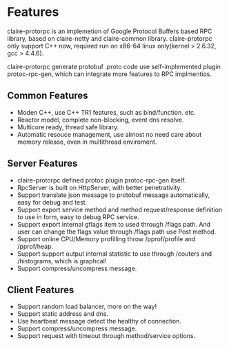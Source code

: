 # Features

claire-protorpc is an implemetion of Google Protocol Buffers based RPC library, based on claire-netty and claire-common library. claire-protorpc only support C++ now, required run on x86-64 linux only(kernel > 2.6.32, gcc > 4.4.6).

claire-protorpc generate protobuf .proto code use self-implemented plugin protoc-rpc-gen, which can integrate more features to RPC implmentios.

## Common Features ##

 - Moden C++, use C++ TR1 features, such as bind/function. etc.
 - Reactor model, complete non-blocking, event dns resolve.
 - Multicore ready, thread safe library.
 - Automatic resouce management, use almost no need care about memory release, even in multithread enviroment.

## Server Features ##

 -  claire-protorpc defined protoc plugin protoc-rpc-gen itself.
 -  RpcServer is built on HttpServer, with better penetrativity.
 -  Support translate json message to protobuf message automatically, easy for debug and test.
 -  Support export service method and method request/response definition to use in form, easy to debug RPC service. 
 -  Support export internal gflags item to used through /flags path. And user can change the flags value through /flags path use Post method.
 -  Support online CPU/Memory profilling throw /pprof/profile and /pprof/heap.
 -  Support support output internal statistic to use  through /couters and /histograms, which is graphcal!
 -  Support compress/uncompress message.

## Client Features ##

 - Support random load balancer, more on the way!
 - Support static address and dns.
 - Use heartbeat message detect the healthy of connection.
 - Support compress/uncompress message.
 - Support request with timeout through method/service options.

